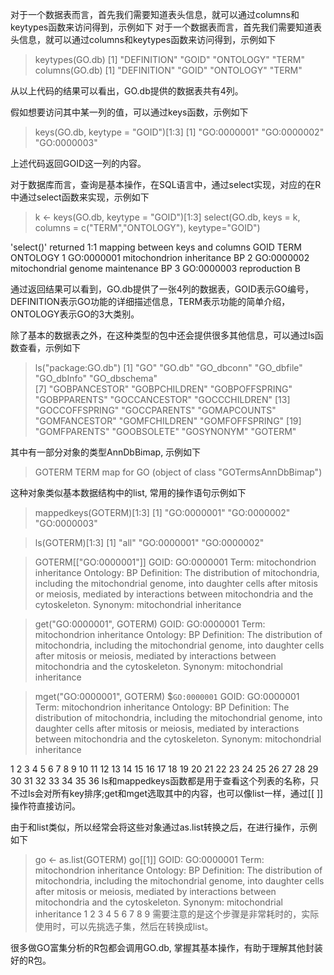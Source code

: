 对于一个数据表而言，首先我们需要知道表头信息，就可以通过columns和keytypes函数来访问得到，示例如下
对于一个数据表而言，首先我们需要知道表头信息，就可以通过columns和keytypes函数来访问得到，示例如下

> keytypes(GO.db)
[1] "DEFINITION" "GOID"       "ONTOLOGY"   "TERM"      
> columns(GO.db)
[1] "DEFINITION" "GOID"       "ONTOLOGY"   "TERM"

从以上代码的结果可以看出，GO.db提供的数据表共有4列。

假如想要访问其中某一列的值，可以通过keys函数，示例如下

> keys(GO.db, keytype = "GOID")[1:3]
[1] "GO:0000001" "GO:0000002" "GO:0000003"

上述代码返回GOID这一列的内容。

对于数据库而言，查询是基本操作，在SQL语言中，通过select实现，对应的在R中通过select函数来实现，示例如下

> k <- keys(GO.db, keytype = "GOID")[1:3]
> select(GO.db,
   keys = k,
   columns = c("TERM","ONTOLOGY"),
   keytype="GOID")

'select()' returned 1:1 mapping between keys and columns
        GOID                             TERM ONTOLOGY
1 GO:0000001        mitochondrion inheritance       BP
2 GO:0000002 mitochondrial genome maintenance       BP
3 GO:0000003                     reproduction       B

通过返回结果可以看到，GO.db提供了一张4列的数据表，GOID表示GO编号，DEFINITION表示GO功能的详细描述信息，TERM表示功能的简单介绍，ONTOLOGY表示GO的3大类别。

除了基本的数据表之外，在这种类型的包中还会提供很多其他信息，可以通过ls函数查看，示例如下

> ls("package:GO.db")
[1] "GO"            "GO.db"         "GO_dbconn"     "GO_dbfile"     "GO_dbInfo"     "GO_dbschema"  
[7] "GOBPANCESTOR"  "GOBPCHILDREN"  "GOBPOFFSPRING" "GOBPPARENTS"   "GOCCANCESTOR"  "GOCCCHILDREN"
[13] "GOCCOFFSPRING" "GOCCPARENTS"   "GOMAPCOUNTS"   "GOMFANCESTOR"  "GOMFCHILDREN"  "GOMFOFFSPRING"
[19] "GOMFPARENTS"   "GOOBSOLETE"    "GOSYNONYM"     "GOTERM"

其中有一部分对象的类型AnnDbBimap, 示例如下

> GOTERM
TERM map for GO (object of class "GOTermsAnnDbBimap")  

这种对象类似基本数据结构中的list, 常用的操作语句示例如下

> mappedkeys(GOTERM)[1:3]
[1] "GO:0000001" "GO:0000002" "GO:0000003"

> ls(GOTERM)[1:3]
[1] "all"        "GO:0000001" "GO:0000002"


> GOTERM[["GO:0000001"]]
GOID: GO:0000001
Term: mitochondrion inheritance
Ontology: BP
Definition: The distribution of mitochondria, including the mitochondrial genome, into daughter
    cells after mitosis or meiosis, mediated by interactions between mitochondria and the
    cytoskeleton.
Synonym: mitochondrial inheritance

> get("GO:0000001", GOTERM)
GOID: GO:0000001
Term: mitochondrion inheritance
Ontology: BP
Definition: The distribution of mitochondria, including the mitochondrial genome, into daughter
    cells after mitosis or meiosis, mediated by interactions between mitochondria and the
    cytoskeleton.
Synonym: mitochondrial inheritance


> mget("GO:0000001", GOTERM)
$`GO:0000001`
GOID: GO:0000001
Term: mitochondrion inheritance
Ontology: BP
Definition: The distribution of mitochondria, including the mitochondrial genome, into daughter
    cells after mitosis or meiosis, mediated by interactions between mitochondria and the
    cytoskeleton.
Synonym: mitochondrial inheritance

1
2
3
4
5
6
7
8
9
10
11
12
13
14
15
16
17
18
19
20
21
22
23
24
25
26
27
28
29
30
31
32
33
34
35
36
ls和mappedkeys函数都是用于查看这个列表的名称，只不过ls会对所有key排序;get和mget选取其中的内容，也可以像list一样，通过[[ ]]操作符直接访问。

由于和list类似，所以经常会将这些对象通过as.list转换之后，在进行操作，示例如下

> go <- as.list(GOTERM)
> go[[1]]
GOID: GO:0000001
Term: mitochondrion inheritance
Ontology: BP
Definition: The distribution of mitochondria, including the mitochondrial genome, into daughter
    cells after mitosis or meiosis, mediated by interactions between mitochondria and the
    cytoskeleton.
Synonym: mitochondrial inheritance
1
2
3
4
5
6
7
8
9
需要注意的是这个步骤是非常耗时的，实际使用时，可以先挑选子集，然后在转换成list。

很多做GO富集分析的R包都会调用GO.db, 掌握其基本操作，有助于理解其他封装好的R包。
